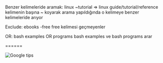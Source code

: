Benzer kelimeleride aramak:
  linux ~tutorial  => linux guide/tutorial/reference 
    kelimenin başına ~ koyarak arama yapıldığında o kelimeye benzer kelimeleride arıyor


Exclude:
  ebooks -free
    free kelimesi geçmeyenler
    
OR:
  bash examples OR programs
    bash examples ve bash programs arar

======

![Google tips](https://raw.github.com/mesuutt/notlar/master/assets/google-tips.jpg)
